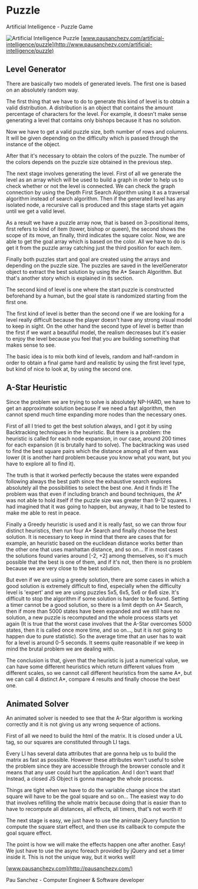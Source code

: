 # Puzzle
Artificial Intelligence - Puzzle Game

![Artificial Intelligence Puzzle](http://www.pausanchezv.com/puzzle-x/assets/img/astar-puzzle.jpg)
[www.pausanchezv.com/artificial-intelligence/puzzle](http://www.pausanchezv.com/artificial-intelligence/puzzle) 

## Level Generator

There are basically two models of generated levels. The first one is based on an absolutely random way.

The first thing that we have to do to generate this kind of level is to obtain a valid distribution. A distribution is an object that contains the amount percentage of characters for the level. For example, it doesn't make sense generating a level that contains only bishops because it has no solution.

Now we have to get a valid puzzle size, both number of rows and columns. It will be given depending on the difficulty which is passed through the instance of the object.

After that it's necessary to obtain the colors of the puzzle. The number of the colors depends on the puzzle size obtained in the previous step.

The next stage involves generating the level. First of all we generate the level as an array which will be used to build a graph in order to help us to check whether or not the level is connected. We can check the graph connection by using the Depth First Search Algorithm using it as a traversal algorithm instead of search algorithm. Then if the generated level has any isolated node, a recursive call is produced and this stage starts yet again until we get a valid level.

As a result we have a puzzle array now, that is based on 3-positional items, first refers to kind of item (tower, bishop or queen), the second shows the scope of its move, an finally, third indicates the square color. Now, we are able to get the goal array which is based on the color. All we have to do is get it from the puzzle array catching just the third position for each item.

Finally both puzzles start and goal are created using the arrays and depending on the puzzle size. The puzzles are saved in the levelGenerator object to extract the best solution by using the A* Search Algorithm. But that's another story which is explained in its section.

The second kind of level is one where the start puzzle is constructed beforehand by a human, but the goal state is randomized starting from the first one.

The first kind of level is better than the second one if we are looking for a level really difficult because the player doesn't have any strong visual model to keep in sight. On the other hand the second type of level is better than the first if we want a beautiful model, the realism decreases but it's easier to enjoy the level because you feel that you are building something that makes sense to see.

The basic idea is to mix both kind of levels, random and half-random in order to obtain a final game hard and realistic by using the first level type, but kind of nice to look at, by using the second one.
 
 ## A-Star Heuristic
 
Since the problem we are trying to solve is absolutely NP-HARD, we have to get an approximate solution because if we need a fast algorithm, then cannot spend much time expanding more nodes than the necessary ones.
 
First of all I tried to get the best solution always, and I got it by using Backtracking techniques in the heuristic. But there is a problem: the heuristic is called for each node expansion, in our case, around 200 times for each expansion (it is brutally hard to solve). The backtracking was used to find the best square pairs which the distance among all of them was lower (it is another hard problem because you know what you want, but you have to explore all to find it). 

The truth is that it worked perfectly because the states were expanded following always the best path since the exhaustive search explores absolutely all the possibilities to select the best one. And it finds it! The problem was that even if including branch and bound techniques, the A* was not able to hold itself if the puzzle size was greater than 9-12 squares. I had imagined that it was going to happen, but anyway, it had to be tested to make me able to rest in peace.

Finally a Greedy heuristic is used and it is really fast, so we can throw four distinct heuristics, then run four A* Search and finally choose the best solution. It is necessary to keep in mind that there are cases that for example, an heuristic based on the euclidean distance works better than the other one that uses manhattan distance, and so on...
If in most cases the solutions found varies around [-2, +2] among themselves, so it's much possible that the best is one of them, and if it's not, then there is no problem because we are very close to the best solution.

But even if we are using a greedy solution, there are some cases in which a good solution is extremely difficult to find, especially when the difficulty level is 'expert' and we are using puzzles 5x5, 6x5, 5x6 or 6x6 size. It's difficult to stop the algorithm if some solution is harder to be found. Setting a timer cannot be a good solution, so there is a limit depth on A* Search, then if more than 5000 states have been expanded and we still have no solution, a new puzzle is recomputed and the whole process starts yet again (It is true that the worst case involves that the A-Star overcomes 5000 states, then it is called once more time, and so on..., but it is not going to happen due to pure statistic). So the average time that an user has to wait for a level is around 0-5 seconds. It seems quite reasonable if we keep in mind the brutal problem we are dealing with.
 
The conclusion is that, given that the heuristic is just a numerical value, we can have some different heuristics which return different values from different scales, so we cannot call different heuristics from the same A*, but we can call 4 distinct A*, compare 4 results and finally choose the best one.
 
## Animated Solver

An animated solver is needed to see that the A-Star algorithm is working correctly and it is not giving us any wrong sequence of actions.

First of all we need to build the html of the matrix. It is closed under a UL tag, so our squares are constituted through LI tags.

Every LI has several data attributes that are gonna help us to build the matrix as fast as possible. However these attributes won't useful to solve the problem since they are accessible through the browser console and it means that any user could hurt the application. And I don't want that! Instead, a closed JS Object is gonna manage the whole process.

Things are tight when we have to do the variable change since the start square will have to be the goal square and so on... The easiest way to do that involves refilling the whole matrix because doing that is easier than to have to recompute all distances, all effects, all timers, that's not worth it!

The next stage is easy, we just have to use the animate jQuery function to compute the square start effect, and then use its callback to compute the goal square effect.

The point is how we will make the effects happen one after another. Easy! We just have to use the async foreach provided by jQuery and set a timer inside it. This is not the unique way, but it works well!


 
[www.pausanchezv.com](http://pausanchezv.com/) 

Pau Sanchez - Computer Engineer & Software developer

